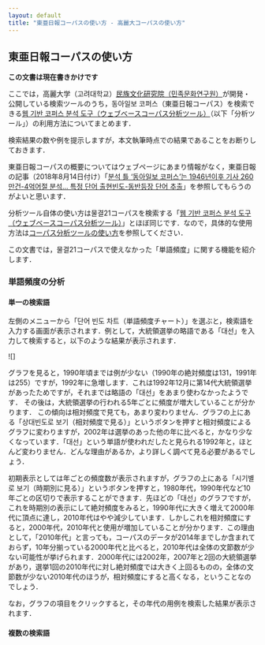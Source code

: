 ```yaml
---
layout: default
title: "東亜日報コーパスの使い方 - 高麗大コーパスの使い方"
---
```

## 東亜日報コーパスの使い方

**この文書は現在書きかけです**

ここでは，高麗大学（고려대학교）[民族文化研究院（민족문화연구원）](https://riks.korea.ac.kr/)が開発・公開している検索ツールのうち，동아일보 코퍼스（東亜日報コーパス）を検索できる[웹 기반 코퍼스 분석 도구（ウェブベースコーパス分析ツール）](http://corpus.korea.ac.kr/donga/)（以下「分析ツール」）の利用方法についてまとめます．

検索結果の数や例を提示しますが，本文執筆時点での結果であることをお断りしておきます．

東亜日報コーパスの概要についてはウェブページにあまり情報がなく，東亜日報の記事（2018年8月14日付け）「[분석 틀 ‘동아일보 코퍼스’는 1946년이후 기사 260만건-4억어절 분석… 특정 단어 출현빈도-동반등장 단어 추출](https://www.donga.com/news/Culture/article/all/20180814/91504067/1)」を参照してもらうのがよいと思います．

分析ツール自体の使い方は물결21コーパスを検索する「[웹 기반 코퍼스 분석 도구（ウェブベースコーパス分析ツール）](http://corpus.korea.ac.kr/donga/)」とほぼ同じです．なので，具体的な使用方法は[コーパス分析ツールの使い方](../korea/trend21)を参照してください．

この文書では，물결21コーパスで使えなかった「単語頻度」に関する機能を紹介します．

### 単語頻度の分析

#### 単一の検索語

左側のメニューから「단어 빈도 차트（単語頻度チャート）」を選ぶと，検索語を入力する画面が表示されます．例として，大統領選挙の略語である「대선」を入力して検索すると，以下のような結果が表示されます．

![]

グラフを見ると，1990年頃までは例が少ない（1990年の絶対頻度は131，1991年は255）ですが，1992年に急増します．これは1992年12月に第14代大統領選挙があったためですが，それまでは略語の「대선」をあまり使わなかったようです．
その後は，大統領選挙の行われる5年ごとに頻度が増大していることが分かります．
この傾向は相対頻度で見ても，あまり変わりません．グラフの上にある「상대빈도로 보기（相対頻度で見る）」というボタンを押すと相対頻度によるグラフに変わりますが，2002年は選挙のあった他の年に比べると，かなり少なくなっています．「대선」という単語が使われだしたと見られる1992年と，ほとんど変わりません．どんな理由があるか，より詳しく調べて見る必要があるでしょう．

初期表示としては年ごとの頻度数が表示されますが，グラフの上にある「시기별로 보기（時期別に見る）」というボタンを押すと，1980年代，1990年代など10年ごとの区切りで表示することができます．先ほどの「대선」のグラフですが，これを時期別の表示にして絶対頻度をみると，1990年代に大きく増えて2000年代に頂点に達し，2010年代はやや減少しています．しかしこれを相対頻度にすると，2000年代，2010年代と使用が増加していることが分かります．この理由として，「2010年代」と言っても，コーパスのデータが2014年までしか含まれておらず，10年分揃っている2000年代と比べると，2010年代は全体の文節数が少ない可能性が挙げられます．2000年代には2002年，2007年と2回の大統領選挙があり，選挙1回の2010年代に対し絶対頻度では大きく上回るものの，全体の文節数が少ない2010年代のほうが，相対頻度にすると高くなる，ということなのでしょう．

なお，グラフの項目をクリックすると，その年代の用例を検索した結果が表示されます．

#### 複数の検索語
